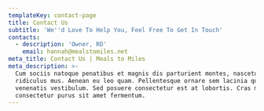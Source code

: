 ```yaml
---
templateKey: contact-page
title: Contact Us
subtitle: 'We''d Love To Help You, Feel Free To Get In Touch'
contacts:
  - description: 'Owner, RD'
    email: hannah@mealstomiles.net
meta_title: Contact Us | Meals to Miles
meta_description: >-
  Cum sociis natoque penatibus et magnis dis parturient montes, nascetur
  ridiculus mus. Aenean eu leo quam. Pellentesque ornare sem lacinia quam
  venenatis vestibulum. Sed posuere consectetur est at lobortis. Cras mattis
  consectetur purus sit amet fermentum.
---
```


